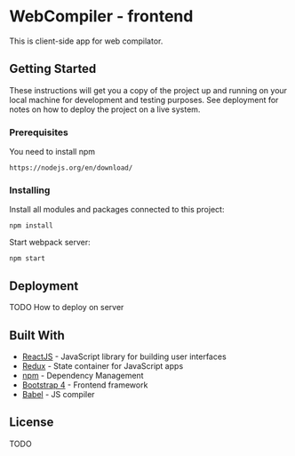 # WebCompiler - frontend

This is client-side app for web compilator.

## Getting Started

These instructions will get you a copy of the project up and running on your local machine for development and testing purposes. See deployment for notes on how to deploy the project on a live system.

### Prerequisites

You need to install npm

```
https://nodejs.org/en/download/
```

### Installing

Install all modules and packages connected to this project:

```
npm install
```

Start webpack server:

```
npm start
```

## Deployment

TODO 
How to deploy on server

## Built With

* [ReactJS](https://reactjs.org/) - JavaScript library for building user interfaces
* [Redux](https://redux.js.org/) - State container for JavaScript apps
* [npm](https://www.npmjs.com/) - Dependency Management
* [Bootstrap 4](https://getbootstrap.com/docs/4.0) - Frontend framework
* [Babel](https://babeljs.io/) - JS compiler

## License

TODO